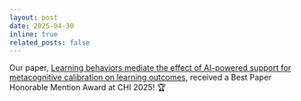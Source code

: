 ```yaml
---
layout: post
date: 2025-04-30
inline: true
related_posts: false
---
```


Our paper, [Learning behaviors mediate the effect of AI-powered support for metacognitive calibration on learning outcomes](https://dl.acm.org/doi/pdf/10.1145/3706598.3713960), received a Best Paper Honorable Mention Award at CHI 2025! 🏆 
